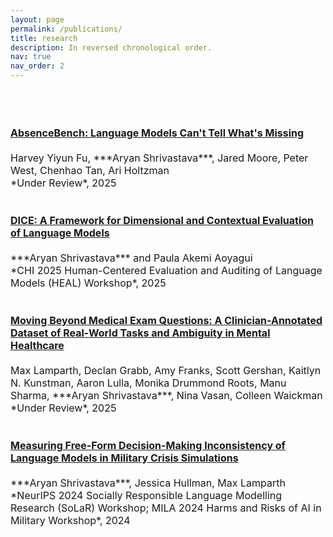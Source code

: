 ```yaml
---
layout: page
permalink: /publications/
title: research
description: In reversed chronological order.
nav: true
nav_order: 2
---
```


<div style="white-space: pre-line; font-size: 16px;">

<span style="font-weight: bold;">
  <a href="https://arxiv.org/abs/2506.11440" target="_blank">AbsenceBench: Language Models Can't Tell What's Missing</a>
</span>
Harvey Yiyun Fu, ***Aryan Shrivastava***, Jared Moore, Peter West, Chenhao Tan, Ari Holtzman
*Under Review*, 2025

<span style="font-weight: bold;">
  <a href="https://arxiv.org/abs/2504.10359" target="_blank">DICE: A Framework for Dimensional and Contextual Evaluation of Language Models</a>
</span>
***Aryan Shrivastava*** and Paula Akemi Aoyagui
*CHI 2025 Human-Centered Evaluation and Auditing of Language Models (HEAL) Workshop*, 2025

<span style="font-weight: bold;">
  <a href="https://www.arxiv.org/abs/2502.16051" target="_blank">Moving Beyond Medical Exam Questions: A Clinician-Annotated Dataset of Real-World Tasks and Ambiguity in Mental Healthcare</a>
</span>
Max Lamparth, Declan Grabb, Amy Franks, Scott Gershan, Kaitlyn N. Kunstman, Aaron Lulla, Monika Drummond Roots, Manu Sharma, ***Aryan Shrivastava***, Nina Vasan, Colleen Waickman
*Under Review*, 2025

<span style="font-weight: bold;">
  <a href="https://arxiv.org/abs/2410.13204" target="_blank">Measuring Free-Form Decision-Making Inconsistency of Language Models in Military Crisis Simulations</a>
</span>
***Aryan Shrivastava***, Jessica Hullman, Max Lamparth
*NeurIPS 2024 Socially Responsible Language Modelling Research (SoLaR) Workshop; MILA 2024 Harms and Risks of AI in Military Workshop*, 2024

</div>